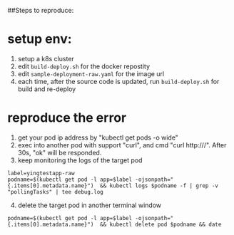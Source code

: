 ##Steps to reproduce:

# setup env: 
1.  setup a k8s cluster 
2.  edit `build-deploy.sh` for the docker repostity 
3.  edit `sample-deployment-raw.yaml` for the image url
4.  each time,  after the source code is updated,  run `build-deploy.sh` for build and re-deploy


# reproduce the error

1. get your pod ip address by "kubectl get pods -o wide"
2. exec into another pod with support "curl", and cmd "curl http://<pod-ip>/".  After 30s, "ok" will be responded. 
3. keep monitoring the logs of the target pod
```
label=yingtestapp-raw
podname=$(kubectl get pod -l app=$label -ojsonpath="{.items[0].metadata.name}")  && kubectl logs $podname -f | grep -v "pollingTasks" | tee debug.log
```
4. delete the target pod in another terminal window
```
podname=$(kubectl get pod -l app=$label -ojsonpath="{.items[0].metadata.name}")  && kubectl delete pod $podname && date
```

